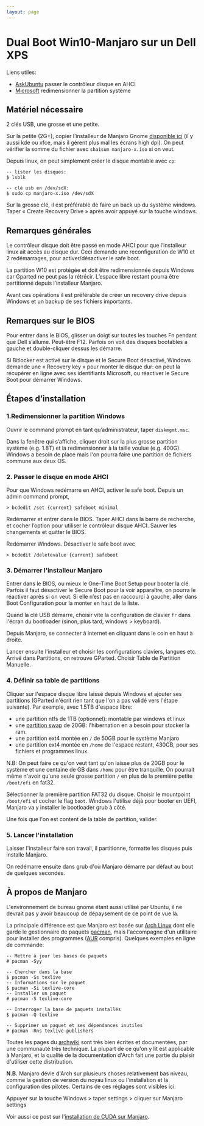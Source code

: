 ```yaml
---
layout: page
--- 
```


[swap]: https://wiki.archlinux.org/title/Partitioning#Swap

# Dual Boot Win10-Manjaro sur un Dell XPS

Liens utiles: 
- [AskUbuntu](https://askubuntu.com/questions/696413#answer-743329) passer le contrôleur disque en AHCI
- [Microsoft](https://answers.microsoft.com/en-us/windows/forum/windows_10-files-winpc/resize-windows-10-system-partition/914938c2-a0f7-4ad0-9730-230ac6fe38ba) redimensionner la partition système



## Matériel nécessaire 

2 clés USB, une grosse et une petite. 

Sur la petite (2G+), copier l’installeur de Manjaro Gnome [disponible ici](https://manjaro.org/downloads/official/gnome/) 
(il y aussi kde ou xfce, mais il gèrent plus mal les écrans high dpi). 
On peut vérifier la somme du fichier avec `sha1sum manjaro-x.iso` si on veut.

Depuis linux, on peut simplement créer le disque montable avec `cp`:


````
-- lister les disques:
$ lsblk

-- clé usb en /dev/sdX:
$ sudo cp manjaro-x.iso /dev/sdX
````

Sur la grosse clé, il est préférable de faire un back up du système windows. Taper « Create Recovery Drive » après avoir appuyé sur la touche windows.

## Remarques générales 

Le contrôleur disque doit être passé en mode AHCI pour que l’installeur linux ait accès au disque dur. Ceci demande une reconfiguration de W10 et 2 redémarrages, pour activer/désactiver le safe boot. 

La partition W10 est protégée et doit être redimensionnée depuis Windows car Gparted ne peut pas la rétrécir. L’espace libre restant pourra être partitionné depuis l’installeur Manjaro. 

Avant ces opérations il est préférable de créer un recovery drive depuis Windows et un backup de ses fichiers importants. 

## Remarques sur le BIOS

Pour entrer dans le BIOS, glisser un doigt sur toutes les touches Fn pendant que Dell s’allume. 
Peut-être F12. Parfois on voit des disques bootables a gauche et double-cliquer dessus les démarre. 

Si Bitlocker est activé sur le disque et le Secure Boot désactivé, Windows demande une « Recovery key » pour monter le disque dur: on peut la récupérer en ligne avec ses identifiants Microsoft, ou réactiver le Secure Boot pour démarrer Windows. 

## Étapes d’installation
	
### 1.Redimensionner la partition Windows

Ouvrir le command prompt en tant qu’administrateur, taper `diskmgmt.msc`. 

Dans la fenêtre qui s’affiche, cliquer droit sur la plus grosse partition système (e.g. 1.8T) et la redimensionner à la taille voulue (e.g. 400G). Windows a besoin de place mais l'on pourra faire une partition de fichiers commune aux deux OS. 

### 2. Passer le disque en mode AHCI

Pour que Windows redémarre en AHCI, activer le safe boot. Depuis un admin command prompt,
```
> bcdedit /set {current} safeboot minimal
```
Redémarrer et entrer dans le BIOS. Taper AHCI dans la barre de recherche, et cocher l’option pour utiliser le contrôleur disque AHCI. Sauver les changements et quitter le BIOS. 

Redémarrer Windows. Désactiver le safe boot avec 
```
> bcdedit /deletevalue {current} safeboot
```

### 3. Démarrer l’installeur Manjaro

Entrer dans le BIOS, ou mieux le One-Time Boot Setup pour booter la clé. Parfois il faut désactiver le Secure Boot pour la voir apparaître, on pourra le réactiver après si on veut. Si elle n’est pas en raccourci à gauche, aller dans Boot Configuration pour la monter en haut de la liste.

Quand la clé USB démarre, choisir vite la configuration de clavier `fr` dans l'écran du bootloader (sinon, plus tard, windows > keyboard).

Depuis Manjaro, se connecter à internet en cliquant dans le coin en haut à droite. 

Lancer ensuite l'installeur et choisir les configurations claviers,
langues etc. Arrivé dans Partitions, on retrouve GParted. Choisir Table de Partition Manuelle.

### 4. Définir sa table de partitions

Cliquer sur l'espace disque libre laissé depuis Windows et ajouter 
ses partitions (GParted n'écrit rien tant que l'on a pas
validé vers l'étape suivante). Par exemple, avec 1.5TB d'espace libre: 

- une partition ntfs de 1TB (optionnel): montable par windows et linux
- une [partition swap][swap] de 20GB: l'hibernation en a besoin pour stocker la ram. 
- une partition ext4 montée en `/` de 50GB  pour le système Manjaro
- une partition ext4 montée en `/home` de l'espace restant, 430GB, pour ses fichiers et programmes linux.

N.B: On peut faire ce qu'on veut tant qu'on laisse plus de 20GB pour
le système et une centaine de GB dans `/home` pour être tranquille.
On pourrait même n'avoir qu'une seule grosse partition `/` en plus de la première petite 
`/boot/efi` en fat32. 

Sélectionner la première partition FAT32 du disque. 
Choisir le mountpoint `/boot/efi` et cocher le flag `boot`. 
Windows l'utilise déjà pour booter en UEFI, Manjaro va 
y installer le bootloader grub à côté.


Une fois que l'on est content de la table de partition, valider. 

### 5. Lancer l'installation 

Laisser l'installeur faire son travail, il  partitionne, formatte les disques puis installe Manjaro. 

On redémarre ensuite dans grub d'où Manjaro démarre par défaut au bout de quelques secondes. 

## &Agrave; propos de Manjaro

L'environnement de bureau gnome étant aussi utilisé par Ubuntu, il ne devrait pas y avoir beaucoup de dépaysement de ce point de vue là. 

La principale différence est que Manjaro est basée sur [Arch Linux](http://archlinux.org) dont elle garde le gestionnaire de paquets [pacman](https://wiki.archlinux.org/title/Pacman), mais l'accompagne d'un utilitaire pour installer des programmes ([AUR](https://aur.archlinux.org/) compris). Quelques exemples en ligne de commande:

```
-- Mettre à jour les bases de paquets
# pacman -Syy

-- Chercher dans la base
$ pacman -Ss texlive
-- Informations sur le paquet
$ pacman -Si texlive-core
-- Installer un paquet
# pacman -S texlive-core

-- Interroger la base de paquets installés
$ pacman -Q texlive

-- Supprimer un paquet et ses dépendances inutiles
# pacman -Rns texlive-publishers
```

Toutes les pages du [archwiki](https://wiki.archlinux.org) sont très bien écrites et documentées, par une communauté très technique. La plupart de ce qu'on y lit est applicable à Manjaro, et la qualité de la documentation d'Arch fait une partie du plaisir d'utiliser cette distribution. 

__N.B.__ Manjaro dévie d'Arch sur plusieurs choses relativement bas niveau, comme la gestion de version du noyau linux ou l'installation et la configuration des pilotes. Certains de ces réglages sont visibles ici: 

Appuyer sur la touche Windows > taper settings > cliquer sur Manjaro settings

Voir aussi ce post sur l'[installation de CUDA sur Manjaro](manjaro-cuda.md). 